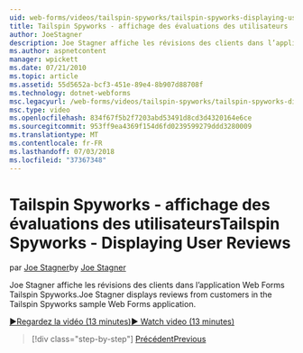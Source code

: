 ```yaml
---
uid: web-forms/videos/tailspin-spyworks/tailspin-spyworks-displaying-user-reviews
title: Tailspin Spyworks - affichage des évaluations des utilisateurs | Microsoft Docs
author: JoeStagner
description: Joe Stagner affiche les révisions des clients dans l’application Web Forms Tailspin Spyworks.
ms.author: aspnetcontent
manager: wpickett
ms.date: 07/21/2010
ms.topic: article
ms.assetid: 55d5652a-bcf3-451e-89e4-8b907d88708f
ms.technology: dotnet-webforms
msc.legacyurl: /web-forms/videos/tailspin-spyworks/tailspin-spyworks-displaying-user-reviews
msc.type: video
ms.openlocfilehash: 834f67f5b2f7203abd53491d8cd3d4320164e6ce
ms.sourcegitcommit: 953ff9ea4369f154d6fd0239599279ddd3280009
ms.translationtype: MT
ms.contentlocale: fr-FR
ms.lasthandoff: 07/03/2018
ms.locfileid: "37367348"
---
```

<a name="tailspin-spyworks---displaying-user-reviews"></a><span data-ttu-id="ffed9-103">Tailspin Spyworks - affichage des évaluations des utilisateurs</span><span class="sxs-lookup"><span data-stu-id="ffed9-103">Tailspin Spyworks - Displaying User Reviews</span></span>
====================
<span data-ttu-id="ffed9-104">par [Joe Stagner](https://github.com/JoeStagner)</span><span class="sxs-lookup"><span data-stu-id="ffed9-104">by [Joe Stagner](https://github.com/JoeStagner)</span></span>

<span data-ttu-id="ffed9-105">Joe Stagner affiche les révisions des clients dans l’application Web Forms Tailspin Spyworks.</span><span class="sxs-lookup"><span data-stu-id="ffed9-105">Joe Stagner displays reviews from customers in the Tailspin Spyworks sample Web Forms application.</span></span>

[<span data-ttu-id="ffed9-106">&#9654;Regardez la vidéo (13 minutes)</span><span class="sxs-lookup"><span data-stu-id="ffed9-106">&#9654; Watch video (13 minutes)</span></span>](https://channel9.msdn.com/Blogs/ASP-NET-Site-Videos/tailspin-spyworks-displaying-user-reviews)

> [!div class="step-by-step"]
> [<span data-ttu-id="ffed9-107">Précédent</span><span class="sxs-lookup"><span data-stu-id="ffed9-107">Previous</span></span>](tailspin-spyworks-adding-user-product-reviews.md)
